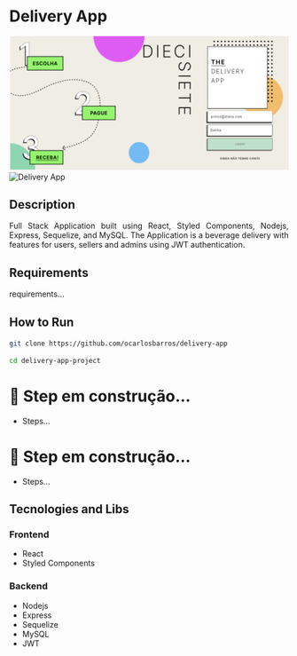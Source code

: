 # Delivery App

![Delivery App](./assets/login-delivery.png)
![Delivery App](./assets/status-delivery.gif)


## Description

<p style="text-align: justify">
Full Stack Application built using React, Styled Components, Nodejs, Express, Sequelize, and MySQL. The Application is a beverage delivery with features for users, sellers and admins using JWT authentication.
</p>

## Requirements

requirements...


## How to Run


```bash
git clone https://github.com/ocarlosbarros/delivery-app
```
```bash
cd delivery-app-project
```

# 🚧 Step em construção...

- Steps...

# 🚧 Step em construção...

- Steps...

## Tecnologies and Libs

### **Frontend**

* React
* Styled Components

### **Backend**

* Nodejs
* Express
* Sequelize
* MySQL
* JWT

